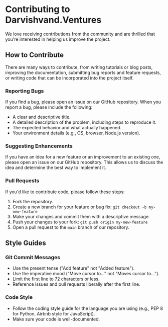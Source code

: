 # Contributing to Darvishvand.Ventures

We love receiving contributions from the community and are thrilled that you're interested in helping us improve the project.

## How to Contribute

There are many ways to contribute, from writing tutorials or blog posts, improving the documentation, submitting bug reports and feature requests, or writing code that can be incorporated into the project itself.

### Reporting Bugs

If you find a bug, please open an issue on our GitHub repository. When you report a bug, please include the following:

- A clear and descriptive title.
- A detailed description of the problem, including steps to reproduce it.
- The expected behavior and what actually happened.
- Your environment details (e.g., OS, browser, Node.js version).

### Suggesting Enhancements

If you have an idea for a new feature or an improvement to an existing one, please open an issue on our GitHub repository. This allows us to discuss the idea and determine the best way to implement it.

### Pull Requests

If you'd like to contribute code, please follow these steps:

1.  Fork the repository.
2.  Create a new branch for your feature or bug fix: `git checkout -b my-new-feature`
3.  Make your changes and commit them with a descriptive message.
4.  Push your changes to your fork: `git push origin my-new-feature`
5.  Open a pull request to the `main` branch of our repository.

## Style Guides

### Git Commit Messages

- Use the present tense ("Add feature" not "Added feature").
- Use the imperative mood ("Move cursor to..." not "Moves cursor to...").
- Limit the first line to 72 characters or less.
- Reference issues and pull requests liberally after the first line.

### Code Style

- Follow the coding style guide for the language you are using (e.g., PEP 8 for Python, Airbnb style for JavaScript).
- Make sure your code is well-documented.
